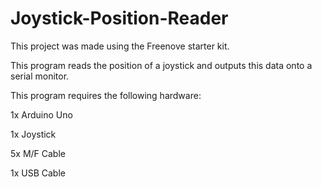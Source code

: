 # Joystick-Position-Reader

This project was made using the Freenove starter kit.

This program reads the position of a joystick and outputs this data onto a serial monitor.

This program requires the following hardware:

  1x Arduino Uno

  1x Joystick

  5x M/F Cable

  1x USB Cable
